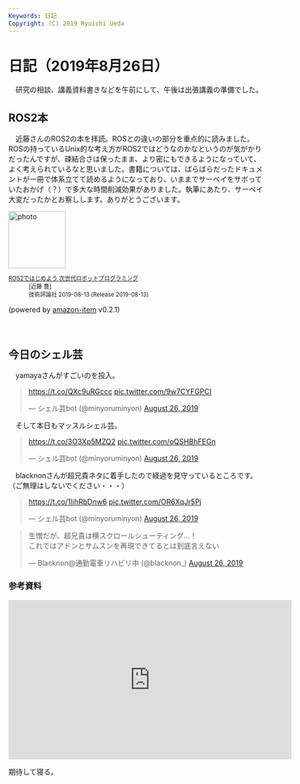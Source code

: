 ```yaml
---
Keywords: 日記
Copyright: (C) 2019 Ryuichi Ueda
---
```


# 日記（2019年8月26日）

　研究の相談、講義資料書きなどを午前にして、午後は出張講義の準備でした。

## ROS2本

　近藤さんのROS2の本を拝読。ROSとの違いの部分を重点的に読みました。ROSの持っているUnix的な考え方がROS2ではどうなのかなというのが気がかりだったんですが、疎結合さは保ったまま、より密にもできるようになっていて、よく考えられているなと思いました。書籍については、ばらばらだったドキュメントが一冊で体系立てて読めるようになっており、いままでサーベイをサボっていたおかげ（？）で多大な時間削減効果がありました。執筆にあたり、サーベイ大変だったかとお察しします。ありがとうございます。


<div class="card">
  <div class="row no-gutters">
    <div class="col-md-2">
      <a class="item url" href="https://www.amazon.co.jp/exec/obidos/ASIN/B07W6DX9MW/ryuichiueda-22"><img src="https://images-fe.ssl-images-amazon.com/images/I/51Js-JRxcXL._SL160_.jpg" width="113" alt="photo"></a>
    </div>
    <div class="col-md-10">
      <div class="card-body">
        <dl class="fn" style="font-size:80%">
          <dt><a href="https://www.amazon.co.jp/exec/obidos/ASIN/B07W6DX9MW/ryuichiueda-22">ROS2ではじめよう 次世代ロボットプログラミング</a></dt>
          <dd>[近藤 豊]</dd>
          <dd>技術評論社 2019-08-13 (Release 2019-08-13)</dd>
        </dl>
        <p class="powered-by" >(powered by <a href="https://github.com/spiegel-im-spiegel/amazon-item" >amazon-item</a> v0.2.1)</p>
      </div>
    </div>
  </div>
</div>　

## 今日のシェル芸

　yamayaさんがすごいのを投入。

<blockquote class="twitter-tweet" data-partner="tweetdeck"><p lang="und" dir="ltr"><a href="https://t.co/QXc9uRGccc">https://t.co/QXc9uRGccc</a> <a href="https://t.co/9w7CYFGPCI">pic.twitter.com/9w7CYFGPCI</a></p>&mdash; シェル芸bot (@minyoruminyon) <a href="https://twitter.com/minyoruminyon/status/1165992325706727426?ref_src=twsrc%5Etfw">August 26, 2019</a></blockquote>
<script async src="https://platform.twitter.com/widgets.js" charset="utf-8"></script>


　そして本日もマッスルシェル芸。

<blockquote class="twitter-tweet" data-partner="tweetdeck"><p lang="und" dir="ltr"><a href="https://t.co/3O3Xp5MZQ2">https://t.co/3O3Xp5MZQ2</a> <a href="https://t.co/oQSHBhFEGn">pic.twitter.com/oQSHBhFEGn</a></p>&mdash; シェル芸bot (@minyoruminyon) <a href="https://twitter.com/minyoruminyon/status/1165971353515646977?ref_src=twsrc%5Etfw">August 26, 2019</a></blockquote>
<script async src="https://platform.twitter.com/widgets.js" charset="utf-8"></script>

　blacknonさんが超兄貴ネタに着手したので経過を見守っているところです。（ご無理はしないでください・・・）

<blockquote class="twitter-tweet" data-partner="tweetdeck"><p lang="und" dir="ltr"><a href="https://t.co/1IihRbDnw6">https://t.co/1IihRbDnw6</a> <a href="https://t.co/OR6XqJr5Pj">pic.twitter.com/OR6XqJr5Pj</a></p>&mdash; シェル芸bot (@minyoruminyon) <a href="https://twitter.com/minyoruminyon/status/1165972088529682433?ref_src=twsrc%5Etfw">August 26, 2019</a></blockquote>
<script async src="https://platform.twitter.com/widgets.js" charset="utf-8"></script>

<blockquote class="twitter-tweet"><p lang="ja" dir="ltr">生憎だが、超兄貴は横スクロールシューティング…！<br>これではアドンとサムスンを再現できてるとは到底言えない</p>&mdash; Blacknon@通勤電車リハビリ中 (@blacknon_) <a href="https://twitter.com/blacknon_/status/1165972264795267072?ref_src=twsrc%5Etfw">August 26, 2019</a></blockquote> <script async src="https://platform.twitter.com/widgets.js" charset="utf-8"></script>

### 参考資料

<iframe width="560" height="315" src="https://www.youtube.com/embed/95oGCezsjKU" frameborder="0" allow="accelerometer; autoplay; encrypted-media; gyroscope; picture-in-picture" allowfullscreen></iframe>

期待して寝る。
